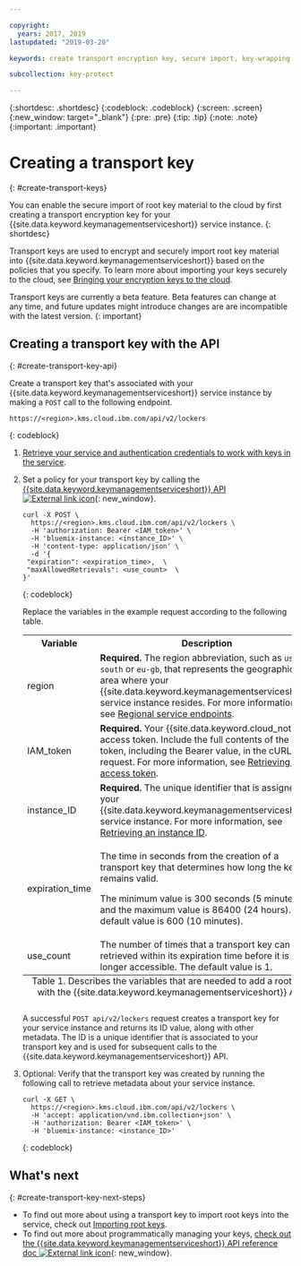 ```yaml
---

copyright:
  years: 2017, 2019
lastupdated: "2019-03-20"

keywords: create transport encryption key, secure import, key-wrapping key, transport key API examples

subcollection: key-protect

---
```


{:shortdesc: .shortdesc}
{:codeblock: .codeblock}
{:screen: .screen}
{:new_window: target="_blank"}
{:pre: .pre}
{:tip: .tip}
{:note: .note}
{:important: .important}

# Creating a transport key
{: #create-transport-keys}

You can enable the secure import of root key material to the cloud by first creating a transport encryption key for your {{site.data.keyword.keymanagementserviceshort}} service instance.
{: shortdesc}

Transport keys are used to encrypt and securely import root key material into {{site.data.keyword.keymanagementserviceshort}} based on the policies that you specify. To learn more about importing your keys securely to the cloud, see [Bringing your encryption keys to the cloud](/docs/services/key-protect/concepts?topic=key-protect-importing-keys).

Transport keys are currently a beta feature. Beta features can change at any time, and future updates might introduce changes are are incompatible with the latest version.
{: important}

## Creating a transport key with the API
{: #create-transport-key-api}

Create a transport key that's associated with your {{site.data.keyword.keymanagementserviceshort}} service instance by making a `POST` call to the following endpoint.

```
https://<region>.kms.cloud.ibm.com/api/v2/lockers
```
{: codeblock}

1. [Retrieve your service and authentication credentials to work with keys in the service](/docs/services/key-protect?topic=key-protect-set-up-api).

2. Set a policy for your transport key by calling the [{{site.data.keyword.keymanagementserviceshort}} API ![External link icon](../../icons/launch-glyph.svg "External link icon")](https://{DomainName}/apidocs/key-protect){: new_window}.

    ```cURL
    curl -X POST \
      https://<region>.kms.cloud.ibm.com/api/v2/lockers \
      -H 'authorization: Bearer <IAM_token>' \
      -H 'bluemix-instance: <instance_ID>' \
      -H 'content-type: application/json' \
      -d '{
     "expiration": <expiration_time>,  \
     "maxAllowedRetrievals": <use_count>  \
    }'
    ```
    {: codeblock}

    Replace the variables in the example request according to the following table.

      <table>
        <tr>
          <th>Variable</th>
          <th>Description</th>
        </tr>
        <tr>
          <td><varname>region</varname></td>
          <td><strong>Required.</strong> The region abbreviation, such as <code>us-south</code> or <code>eu-gb</code>, that represents the geographic area where your {{site.data.keyword.keymanagementserviceshort}} service instance resides. For more information, see <a href="/docs/services/key-protect?topic=key-protect-regions#endpoints">Regional service endpoints</a>.</td>
        </tr>
        <tr>
          <td><varname>IAM_token</varname></td>
          <td><strong>Required.</strong> Your {{site.data.keyword.cloud_notm}} access token. Include the full contents of the <code>IAM</code> token, including the Bearer value, in the cURL request. For more information, see <a href="/docs/services/key-protect?topic=key-protect-retrieve-access-token">Retrieving an access token</a>.</td>
        </tr>
        <tr>
          <td><varname>instance_ID</varname></td>
          <td><strong>Required.</strong> The unique identifier that is assigned to your {{site.data.keyword.keymanagementserviceshort}} service instance. For more information, see <a href="/docs/services/key-protect?topic=key-protect-retrieve-instance-ID">Retrieving an instance ID</a>.</td>
        </tr>
        <tr>
          <td><varname>expiration_time</varname></td>
          <td>
            <p>The time in seconds from the creation of a transport key that determines how long the key remains valid.</p>
            <p>The minimum value is 300 seconds (5 minutes), and the maximum value is 86400 (24 hours). The default value is 600 (10 minutes).</p>
          </td>
        </tr>
        <tr>
          <td><varname>use_count</varname></td>
          <td>The number of times that a transport key can be retrieved within its expiration time before it is no longer accessible. The default value is 1.</td>
        </tr>
          <caption style="caption-side:bottom;">Table 1. Describes the variables that are needed to add a root key with the {{site.data.keyword.keymanagementserviceshort}} API</caption>
      </table>

    A successful `POST api/v2/lockers` request creates a transport key for your service instance and returns its ID value, along with other metadata. The ID is a unique identifier that is associated to your transport key and is used for subsequent calls to the {{site.data.keyword.keymanagementserviceshort}} API.

3. Optional: Verify that the transport key was created by running the following call to retrieve metadata about your service instance.

    ```cURL
    curl -X GET \
      https://<region>.kms.cloud.ibm.com/api/v2/lockers \
      -H 'accept: application/vnd.ibm.collection+json' \
      -H 'authorization: Bearer <IAM_token>' \
      -H 'bluemix-instance: <instance_ID>'
    ```
    {: codeblock}

## What's next
{: #create-transport-key-next-steps}

- To find out more about using a transport key to import root keys into the service, check out [Importing root keys](/docs/services/key-protect?topic=key-protect-import-root-keys).
- To find out more about programmatically managing your keys, [check out the {{site.data.keyword.keymanagementserviceshort}} API reference doc ![External link icon](../../icons/launch-glyph.svg "External link icon")](https://{DomainName}/apidocs/key-protect){: new_window}.
